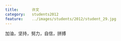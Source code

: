 ```yaml
---
title:		许文
category:	students2012
feature:	../images/students/2012/student_29.jpg
---
```

加油，坚持，努力，自信，拼搏



